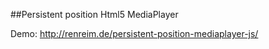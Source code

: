##Persistent position Html5 MediaPlayer

Demo: http://renreim.de/persistent-position-mediaplayer-js/
